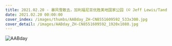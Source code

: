 ```yaml
---
title: 2021.02.20 - 暴风雪散去，加利福尼亚优胜美地国家公园 (© Jeff Lewis/Tandem Stills + Motion)
date: 2021.02.20 00:00:00
cover_index: /images/thumbs/AABday_ZH-CN8551609592_533x300.jpg
cover_detail: /images/AABday_ZH-CN8551609592_1920x1080.jpg
---
```


![AABday](/images/AABday_ZH-CN8551609592_1920x1080.jpg)
